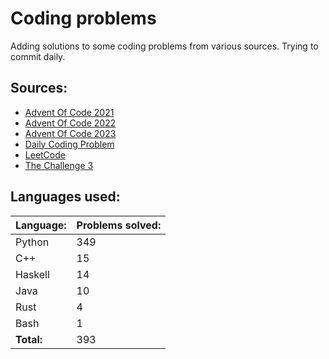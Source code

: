 # Coding problems
Adding solutions to some coding problems from various sources. Trying to commit daily. 

## Sources:

- [Advent Of Code 2021](https://adventofcode.com/2021)
- [Advent Of Code 2022](https://adventofcode.com/2022)
- [Advent Of Code 2023](https://adventofcode.com/2023)
- [Daily Coding Problem](https://www.dailycodingproblem.com/)
- [LeetCode](https://leetcode.com/)
- [The Challenge 3](https://www.mnknowledge.com/event-details/the-challenge-3-by-tuesday-afternoon-club)

## Languages used:
| Language: | Problems solved: |
| --------- | ---------------- |
| Python | 349 |
| C++ | 15 |
| Haskell | 14 |
| Java | 10 |
| Rust | 4 |
| Bash | 1 |
| **Total:** | 393 |
